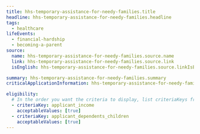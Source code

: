 ```yaml
---
title: hhs-temporary-assistance-for-needy-families.title
headline: hhs-temporary-assistance-for-needy-families.headline
tags:
  - healthcare
lifeEvents:
  - financial-hardship
  - becoming-a-parent
source:
  name: hhs-temporary-assistance-for-needy-families.source.name
  link: hhs-temporary-assistance-for-needy-families.source.link
  isEnglish: hhs-temporary-assistance-for-needy-families.source.linkIsEnglish

summary: hhs-temporary-assistance-for-needy-families.summary
criticalApplicationInformation: hhs-temporary-assistance-for-needy-families.criticalApplicationInformation

eligibility:
  # In the order you want the criteria to display, list criteriaKeys from the csv here, each followed by a comma-separated list of which values indicate eligibility for that criteria. Wrap individual values in quotes if they have inner commas.
  - criteriaKey: applicant_income
    acceptableValues: [true]
  - criteriaKey: applicant_dependents_children
    acceptableValues: [true]
---
```

